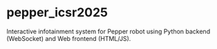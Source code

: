 # pepper_icsr2025
Interactive infotainment system for Pepper robot using Python backend (WebSocket) and Web frontend (HTML/JS).
